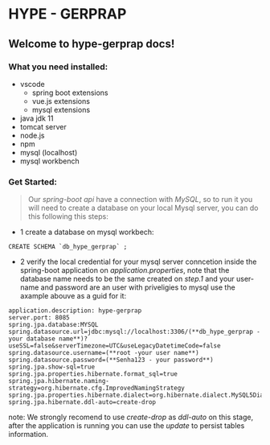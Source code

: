 # HYPE - GERPRAP
## Welcome to hype-gerprap docs!

### What you need installed:
- vscode
    - spring boot extensions
    - vue.js extensions
    - mysql extensions
- java jdk 11
- tomcat server
- node.js
- npm
- mysql (localhost)
- mysql workbench

<!-- update -->

### Get Started:

> Our *spring-boot api* have a connection with *MySQL*, so to run it you will need to create a database on your local Mysql server, you can do this following this steps:

- 1 create a database on mysql workbech:

```
CREATE SCHEMA `db_hype_gerprap` ;
```

- 2 verify the local credential for your mysql server conncetion inside the spring-boot application on *application.properties*, note that the database name needs to be the same created on *step.1* and your user-name and password are an user with priveligies to mysql use the axample abouve as a guid for it:

```
application.description: hype-gerprap
server.port: 8085
spring.jpa.database:MYSQL
spring.datasource.url=jdbc:mysql://localhost:3306/(**db_hype_gerprap - your database name**)?useSSL=false&serverTimezone=UTC&useLegacyDatetimeCode=false
spring.datasource.username=(**root -your user name**)
spring.datasource.password=(**Senha123 - your password**)
spring.jpa.show-sql=true
spring.jpa.properties.hibernate.format_sql=true
spring.jpa.hibernate.naming-strategy=org.hibernate.cfg.ImprovedNamingStrategy
spring.jpa.properties.hibernate.dialect=org.hibernate.dialect.MySQL5Dialect
spring.jpa.hibernate.ddl-auto=create-drop
```

note: We strongly recomend to use *create-drop* as *ddl-auto* on this stage, after the application is running you can use the *update* to persist tables information.